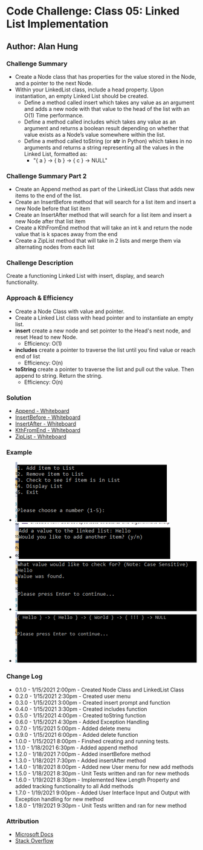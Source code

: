 # Code Challenge: Class 05: Linked List Implementation

## Author: Alan Hung

### Challenge Summary
* Create a Node class that has properties for the value stored in the Node, and a pointer to the next Node.
* Within your LinkedList class, include a head property. Upon instantiation, an empty Linked List should be created.
  * Define a method called insert which takes any value as an argument and adds a new node with that value to the head of the list with an O(1) Time performance.
  * Define a method called includes which takes any value as an argument and returns a boolean result depending on whether that value exists as a Node’s value somewhere within the list.
  * Define a method called toString (or __str__ in Python) which takes in no arguments and returns a string representing all the values in the Linked List, formatted as:
    * "{ a } -> { b } -> { c } -> NULL"

### Challenge Summary Part 2
* Create an Append method as part of the LinkedList Class that adds new items to the end of the list.
* Create an InsertBefore method that will search for a list item and insert a new Node before that list item
* Create an InsertAfter method that will search for a list item and insert a new Node after that list item
* Create a KthFromEnd method that will take an int k and return the node value that is k spaces away from the end
* Create a ZipList method that will take in 2 lists and merge them via alternating nodes from each list

### Challenge Description
Create a functioning Linked List with insert, display, and search functionality.

### Approach & Efficiency
* Create a Node Class with value and pointer.
* Create a Linked List class with head pointer and to instantiate an empty list.
* __insert__ create a new node and set pointer to the Head's next node, and reset Head to new Node.
  * Efficiency: O(1)
* __includes__ create a pointer to traverse the list until you find value or reach end of list
  * Efficiency: O(n)
* __toString__ create a pointer to traverse the list and pull out the value.  Then append to string. Return the string.
  * Efficiency: O(n)

### Solution
* [Append - Whiteboard](./assets/append.png)
* [InsertBefore - Whiteboard](./assets/insert_before.png)
* [InsertAfter - Whiteboard](./assets/CodeChallenge06-insertafter.pdf)
* [KthFromEnd - Whiteboard](./assets/kthfromend.pdf)
* [ZipList - Whiteboard](./assets/ZipList.PNG)

### Example
* ![](./assets/LinkedList1.PNG)
* ![](./assets/LinkedList2.PNG)
* ![](./assets/LinkedList3.PNG)
* ![](./assets/LinkedList4.PNG)

### Change Log
* 0.1.0 - 1/15/2021 2:00pm - Created Node Class and LinkedList Class
* 0.2.0 - 1/15/2021 2:30pm - Created user menu
* 0.3.0 - 1/15/2021 3:00pm - Created insert prompt and function
* 0.4.0 - 1/15/2021 3:30pm - Created includes function
* 0.5.0 - 1/15/2021 4:00pm - Created toString function
* 0.6.0 - 1/15/2021 4:30pm - Added Exception Handling
* 0.7.0 - 1/15/2021 5:00pm - Added delete menu
* 0.9.0 - 1/15/2021 6:00pm - Added delete function
* 1.0.0 - 1/15/2021 8:00pm - Finshed creating and running tests.
* 1.1.0 - 1/18/2021 6:30pm - Added append method
* 1.2.0 - 1/18/2021 7:00pm - Added insertBefore method
* 1.3.0 - 1/18/2021 7:30pm - Added insertAfter method
* 1.4.0 - 1/18/2021 8:00pm - Added new User menu for new add methods
* 1.5.0 - 1/18/2021 8:30pm - Unit Tests written and ran for new methods
* 1.6.0 - 1/19/2021 8:30pm - Implemented New Length Property and added tracking functionality to all Add methods
* 1.7.0 - 1/19/2021 9:00pm - Added User Interface Input and Output with Exception handling for new method
* 1.8.0 - 1/19/2021 9:30pm - Unit Tests written and ran for new method

### Attribution
* [Microsoft Docs](https://docs.microsoft.com/en-us/dotnet/csharp/language-reference/)
* [Stack Overflow](https://stackoverflow.com/questions/2695444/clearing-content-of-text-file-using-c-sharp)
